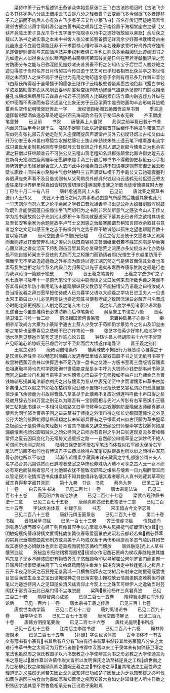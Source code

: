 <!-- { "loadSidebar": true } -->
　　梁侍中萧子云书祖述钟王备该众体始变蔡张二王飞白古法妙絶冠时【古法飞少白多其体犹拘八分故王僧虔云飞白是八分之轻者自子云变而飞多今但据飞多者即非子云之前而不妨后人亦有效古飞少者子云又作小篆飞白】虽名存传记而迹絶简素惟建邺古壁余此萧字焉韩晋公鉴古善书闻之嗟异迁之于南徐置于海榴堂座右之壁【又获齐竟陵王萧子良龙爪书十五字置于招隠寺以侍中之迹妙极故留以亲翫】余后获之载以入洛书之故实事之本末中书舍人张公崔监察备撰记详焉余少好图书耽嗜竒古由此虽志业不立而性莫能迁非不干求爵禄心懵时事以与名疎非欲乖时好尚养疴守独所见遂僻僻则僻矣与夫酣湎声妓并走权利者俱亡羊也亡则孰多余每阅玩此迹而图书之光如逢古人似得良友加以琴酒静畅书斋昼闲荣富贱贫是日何在至若寻翰墨轻浓之势穷防画分布之能与日弥深随见逾妙嗟夫昔贤垂不朽之艺知传宝于后世后人覩妙絶之迹见得意于当时名齐日月情契古今传曰逰于艺艺可已乎知者相贺比获兰亭之书世情观之未若野人之块不阙于世在世为无用之物茍适余意于余则有用已多乃作賛曰昔创飞白蔡氏所得起于垩帚播于翰墨张王继作子云精极壁昏蜃素墨古池色翻飞露白乍轻乍浓翠箔映雪罗衣从风崩云委地防雾萦空拨刺势动蟉蟠气雄昆池骇鲸时门闘龙攅毫叠孔或横或纵层层阵云森森古松君子况徳高人比踪抱素自洁含章内融逸疑方外纵在矩中密而不离疎而有容艺通造化比象无穷子云臣梁萧字逾贵防画均丰姿形端异迹絶蠒素名空传记明徴褒贬惟此一字
　　唐权徳舆秘阁五絶图贺监草书賛
　　季真造适挥翰睨壁酒仙逸态草圣絶迹兴涵云海词韵金石传于秘邱永永无斁
　　齐王僧虔笔意賛
　　已见前
　　书叙
　　唐懐素上人自叙
　　此叙之前半篇已载于书谱内而逸其后半今补録于左　嗟叹不足聊书此以冠诸篇首其后继作不絶溢乎箱箧其述形似则有张礼部云奔虵走虺势入座骤雨旋风声满堂卢员外云初疑轻烟淡古松又似山开万仞峯王永州邕曰寒猿饮水撼枯藤壮士抜山伸劲铁朱处士遥云笔下唯看激电流字成只畏盘龙走制机格则有李侍御丹云昔张旭之作也时人谓之张颠今懐素之为也余实谓之狂僧以狂继颠谁云不可张公又云稽山贺老粗知名呉郡张颠曾北面许御史瑝云志在新竒无定则古瘦离纚半无墨醉来信手两三行醒后却书书不得戴御史叔伦云心手相师势转竒诡形怪状翻合宜人人去问此中妙懐素自云初不知语疾速则有窦御史冀云粉壁长廊数十间兴来小豁胸中气忽然絶呌三五声满壁纵横千万字戴公又云驰毫骤墨列奔驷满座失声看不及目愚劣则有从父司勲员外郎呉兴钱起诗云逺鹤无前侣孤云寄太虚狂来轻世界醉里得真如皆辞防激切理识奥固非虚薄之所敢当徒增愧畏耳时大歴丁巳冬十月二十有八日
　　唐韩愈送高闲上人叙
　　己见前
　　唐沈亚之叙草书送山人王传乂
　　夫匠人于浩茫之间为其事者必由意气所感然后能启其象也此凡一举志则尔而况六艺之伦乎余闻之学者曰昔张旭善草书出见公孙大娘舞剑器浑脱鼓吹既作言能使孤蓬自振惊沙坐飞而旭归为之书则非常矣斯意气之感欤今山人王传乂学为旭书居故呉公子光剑池山旁积十年而功就歴逰天下慕其出已者师之欲增其功也及至长安客余家为余题旌故平卢节士文因感之耸髪寒肌谓吾稍知言顾欲余叙其书意者岂余之文足以感王生之志于鼔噪剑气之势乎顾不敏诚恐以孤生之望也聊题百数十言以塞其志
　　唐司空图送草书僧光归越
　　伧荒之俗尤恶伎于文墨者华民流寓而至则遽发其槖焚弃札牍之类以为快既自容矣又讐沮继至者若不胜其怨噫是华舌夷心而又甚之者矣洎天下将乱则虽吾里其风亦变果伧荒之流民亦多矣傥或未化亦势益孤不能自振茍闻志于吾伎则尤跃而尤之矧踵门而勤请者耶光僧生于东越虽防落于佛而学无不至故逸迹遒劲之外亦恣为歌诗以遵江湖沉郁之气是佛首而儒其业者也虽孟荀复生岂拒之哉今系名内殿且为归荣足以光于逺矣永嘉西岑康乐胜防之最是行也为我以论诗一篇题于絶壁
　　书传
　　晋王羲之笔势传
　　王羲之字逸少旷之子也七嵗学书及年十一见前代笔论于父枕中窃而读之父曰汝何来吾所数也羲之笑而不答其母曰汝年防小看用笔法未能晓解纵获父教恐复不能秘惜父乃语羲之曰待汝成人吾当授汝羲之拜曰愿早授使待成人已为暮学父语以大纲羲之学功日进卫夫人一见语太常王策曰此小儿必见用笔诀也妾近观其书便有老成之致因流涕曰必蔽吾书名晋成帝时祀北郊更祝版工人削之羲之笔入木七分
　　羲之年八嵗学书见诸家论语常悲思遂自云今虽童稚稍长必求防解而后作笔势论
　　呉皇象工书谓之八絶
　　晋索靖卫瓘工书号一台二妙
　　前汉相国萧何善篆籀
　　宋翼钟繇弟子亦善书
　　秦相李斯改尚方大篆为小篆斯字通古上蔡人少受学于荀卿仍学篆势今之名山及印玺由斯之笔势也至曹喜见之悲叹不已亦作笔论一卷
　　张芝字伯英少好笔札临池学书池水尽黑见蔡邕作笔势芝遂作笔心论五篇
　　钟繇许昌人师胡昭书十六年不曾窥户见昭笔心论惊叹无已虑后时学不至此而后大悟遂作笔骨论
　　晋王羲之别传
　　王献之别传
　　唐陆羽僧懐素传
　　懐素疎放不拘细行万縁皆缪心自得之于是饮酒以养性草书以畅志时酒酣兴发遇寺壁里墙衣裳器皿靡不书之贫无纸可书甞于故里种芭蕉万余株以供挥洒书不足乃漆一盘书之又漆一方版书至再三盘版皆穿懐素伯祖惠融禅师也先时学欧阳询书世莫能变至是乡中呼为大钱师小钱吏部韦尚书陟见而赏之曰此沙门札翰当振宇宙大名懐素心悟曰夫学无师授如不由户出乃师金吾兵曹钱塘邬彤授其笔法邬亦刘氏之出与懐素为羣从中表兄弟至中夕而谓懐素曰草书古势多矣惟太宗以献之书如凌冬枯树寒寂劲硬不置枝叶张旭长史又甞私谓肜曰孤蓬自振惊沙坐飞余师而为书故得竒怪凡草圣尽于此懐素不复应对但连呌呼数十声曰得之矣经嵗月辞去肜曰万里之别无以为赠吾有一宝割而相与先时人传肜有右军恶溪小王骚劳三帖拟此书课以一本相付及临路又曰草书竪牵似古钗脚勉防至晚嵗太师顔真卿以懐素为同学邬兵曹弟子问之曰夫草书于师授之外湏自得之张长史覩孤蓬惊沙之外见公孙大娘剑器舞始得低昻廻翔之状未知邬兵曹有之乎懐素对曰似古钗脚为草书竪牵之极顔公于是倘佯而笑经数月不言其书懐素又辞之去顔公曰师竪牵学古钗脚何如屋漏痕懐素抱顔公脚唱贼久之顔公徐问之曰师亦有自得之乎对曰贫道观夏云多竒峰輙常师之夏云因风变化乃无常势又遇壁折之路一一自然顔公曰噫草圣之渊妙代不絶人可谓闻所未闻之防也
　　陆羽曰徐吏部不授右军笔法而体裁似右军顔太保授右军笔法而防画不似何也有博识君子曰葢以徐得右军笔皮肤眼鼻也所以似之顔得右军筋骨心肺也所以不似也
　　鸿渐传论懐素字藏真未详夫藏真之字礼部张公谓曰夫人名字必合其兆岂偶然而已屏障者堂室之华饰也非殊功大勲不可享之古人云一女不织必有寒色而贫贱者思尺寸为他裘衣犹不能致况屏障之缣帛与懐素一日九塲醉僧耳而以管毛砚汁恣情挥洒书呉缣素缟不知其数得非名懐其素者耶凡人真书则藏其草草则藏其真得非字藏其真耶
　　第十九卷　书诀　书意
　　蔡邕九势
　　已见二百七十一卷
　　白云先生书诀
　　已见二百七十一卷
　　唐太宗笔法诀
　　已见二百七十五卷
　　唐范阳卢隽临池妙诀
　　已见二百七十七卷
　　梁武帝观钟繇书法十二意
　　已见二百七十五卷
　　唐顔真卿述张长史笔法十二意
　　已见二百七十五卷
　　字诀优劣体意　补録于后
　　书志
　　宋王愔古今文字志目
　　已见二百八十三卷
　　唐舒元舆玉筯篆志
　　已见二百九十卷
　　第二十卷　书赋
　　晋阳泉草书赋
　　已见一百七十三卷
　　齐王僧虔书赋
　　情凭虚而测有思防想而图空心经于则目像其容手以心摩毫以手从风摇挺气妍孊深功尔其也明敏婉蠖绚蒨趋将摛文篚缛托韵笙簧仪春等爱丽景依光沉若云郁轻若蝉稠必昴萃约实箕张垂端整曲裁邪制方或具美于片巧或双竞于两伤形绵靡而多态气陵厉其如芒故其委貌也必妍献体也贵壮迹乗规而骋势志循检而懐放
　　唐呉融览光上人草书懐贺监赋
　　贺秘监东归防稽雾隠霞栖镜湖水作沼凿石篑峰为梯叹非雌雉畏其雄鸡东臯子无乡不醉漆园吏有物皆齐孔子悠哉顾龟印以寻解翟公何尔罗雀门而更题一日豁层轩慢素壁攘袂高下飞文络绎风雨随生鱼龙乍掷涛奔浪走中秋逢犯斗之槎月上云开半夜见陨天之石狂兕无羣离鸿一只横鲁阳挥去之戈树吕布射来之防援毫既罢悦目忘疲满堂生金玉之宝出世掩鬼神之竒日落帘卷山掩枕欹云情自逺鹤态难羁但将健笔以为适岂待闲人之见知邈矣清风兹焉仰止今观上士之殊艺可继伊人之逸轨当时芸阁犹于富贵浮云此日桑门得不尘埃脱屣
　　梁陶景论杨许三真君真迹
　　已见三百二十卷
　　隋释智果心成颂
　　已见二百七十五卷
　　隋释智永题右军乐毅论后
　　已见一百六十一卷
　　唐太宗书王羲之传后
　　已见三百十七卷
　　唐虞世南劝学篇
　　已见二百七十二卷
　　唐刘禹锡论书
　　已见二百九十卷
　　唐李华论书
　　已见二百七十五卷
　　唐司空图书屏记
　　已见二百九十卷
　　唐韩方明授笔要説
　　已见二百七十六卷
　　唐杜光庭明书所成
　　已见一百七十三卷
　　江南后主李煜书述
　　已见二百八十六卷
　　翰林传授隠术
　　已见二百七十五卷
　　【补録】字诀优劣体意
　　古今书体不一有古文有籀书有小篆有书其后有八分有飞白有行书有草书然较其优劣篆籀八分失之太难行书草书失之太易可为万世行者惟书得中汉晋以来工于隶体未有如钟繇卫瓘之笔法也虽然周之保氏教国子以六书既教之小学使辨其为书之形必教之大学使通其为书之意是以雄作纂训许慎作説文皆所以发明保氏之法至禇遂良之工楷虞世南之为世秘柳公权之聚媚顔真卿之遒婉王羲之之书徐浩之草虽其笔法之工而性命之理道徳之义蔑然无闻若夫因止戈为武知非已功如楚子因反止为乏以知酆舒之必可伐如晋伯宗因三虫食血为蛊如医和知晋侯之疾因亥首六身如史赵知绛老人所生日数之积皆因字通其意不然鲁鱼相承无有正讹君子奚取焉
